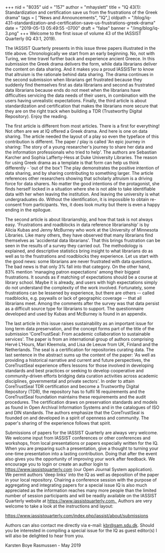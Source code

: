 +++
nid = "8035"
uid = "157"
author = "mhayslett"
title = "IQ 43(1):  Standardization and certification save us from the frustrations of the Greek drama"
tags = [ "News and Announcements", "IQ",]
oldpath = "/blog/iq-431-standardization-and-certification-save-us-frustrations-greek-drama"
date = "2019-05-13 05:49:55 -0700"
draft = "false"
banner = "/img/blog/iq-3.png"
+++
Welcome to the first issue of volume 43 of the IASSIST Quarterly (IQ
43:1, 2019).

The IASSIST Quarterly presents in this issue three papers illustrated in
the title above. Chronologically we start from an early beginning. No,
not with Turing, we time travel further back and experience ancient
Greece. In this submission the Greek drama delivers the form, while data
librarians deliver the content on data sharing. And it makes you a proud
IASSISTer to know that altruism is the rationale behind data sharing.
The drama continues in the second submission when librarians get
frustrated because they suddenly find themselves first as data
librarians and second as frustrated data librarians because ends do not
meet when the librarians have difficulties servicing the data needs of
their users, in combination with the users having unrealistic
expectations. Finally, the third article is about standardization and
certification that makes the librarians more secure that they are on the
right track when building a TDR (Trustworthy Digital Repository). Enjoy
the reading.

The first article is different from most articles. There is a first for
everything! Not often are we at IQ offered a Greek drama. And here is
one on data sharing. The article needed the layout of a play so even the
typeface of this contribution is different. The paper / play is called
'An epic journey in sharing: The story of a young researcher's journey
to share her data and the information professionals who tried to help'.
The authors are Sebastian Karcher and Sophia Lafferty-Hess at Duke
University Libraries. The reason for using Greek drama as a template is
that form can help us think differently - 'out of the box'! The play
demonstrates the positive intention of data sharing, and by sharing
contributing to something larger. The article references other
researchers showing that scholarly altruism is a driving force for data
sharers. No matter the good intentions of the protagonist, she finds
herself locked in a situation where she is not able to take identifiable
data with her when leaving the institution. And leaving the university
is what undergraduates do. Without the identification, it is impossible
to obtain re-consent from participants. Yes, it does look murky but
there is even a happy ending in the epilogue.  

The second article is about librarianship, and how that task is not
always easy. 'Frustrations and roadblocks in data reference
librarianship' is by Alicia Kubas and Jenny McBurney who work at the
University of Minnesota Libraries. Like many others, they have observed
that many librarians find themselves as 'accidental data librarians'.
That this brings frustration can be seen in the results of a survey they
carried out. The methodology is explained, and descriptive statistics
bring insight to what librarians do as well as to the frustrations and
roadblocks they experience. Let us start with the good news: some
librarians are never frustrated with data questions. The bad news is
that only 3% fall into that category. On the other hand, 83% mention
'managing patron expectations' among their biggest frustrations. It
sounds as if matching of expectations should be a course at library
school. Maybe it is already, and users with high expectations simply do
not understand the complexity of the work involved. Fortunately, some
frustrations can be lessened by experience, but there are others --
called roadblocks, e.g. paywalls or lack of geographic coverage ­-- that
all librarians meet. Among the comments after the survey was that data
persist as a difficult source type for librarians to support. The
questionnaire developed and used by Kubas and McBurney is found in an
appendix.

The last article in this issue raises sustainability as an important
issue for long term data preservation, and the concept forms part of the
title of the submission 'CoreTrustSeal: From academic collaboration to
sustainable services'. The paper is from an international group of
authors comprising Hervé L'Hours, Mari Kleemola, and Lisa de Leeuw from
UK, Finland and the Netherlands. The seal is a certification for
repositories curating data. The last sentence in the abstract sums up
the content of the paper: 'As well as providing a historical narrative
and current and future perspectives, the CoreTrustSeal experience offers
lessons for those involved in developing standards and best practices or
seeking to develop cooperative and community-driven efforts bridging
data curation activities across academic disciplines, governmental and
private sectors'. In order to attain CoreTrustSeal TDR certification
and become a Trustworthy Digital Repository (TDR), the repository has to
fulfil 16 requirements and the CoreTrustSeal foundation maintains these
requirements and the audit procedures. The certification draws on
preservation standards and models as found in Open Archival Information
Systems and in the catalogues of ISO and DIN standards. The authors
emphasize that the CoreTrustSeal is founded on and developed in a spirit
of openness and community. The paper's sharing of the experience
follows that spirit.  

Submissions of papers for the IASSIST Quarterly are always very welcome.
We welcome input from IASSIST conferences or other conferences and
workshops, from local presentations or papers especially written for the
IQ. When you are preparing such a presentation, give a thought to
turning your one-time presentation into a lasting contribution. Doing
that after the event also gives you the opportunity of improving your
work after feedback. We encourage you to login or create an author login
to https://www.iassistquarterly.com (our Open Journal System
application). We permit authors 'deep links' into the IQ as well as
deposition of the paper in your local repository. Chairing a conference
session with the purpose of aggregating and integrating papers for a
special issue IQ is also much appreciated as the information reaches
many more people than the limited number of session participants and
will be readily available on the IASSIST Quarterly website at
https://www.iassistquarterly.com.  Authors are very welcome to take a
look at the instructions and layout:

<https://www.iassistquarterly.com/index.php/iassist/about/submissions>

Authors can also contact me directly via e-mail: kbr@sam.sdu.dk. Should
you be interested in compiling a special issue for the IQ as guest
editor(s) I will also be delighted to hear from you.

Karsten Boye Rasmussen - May 2019
